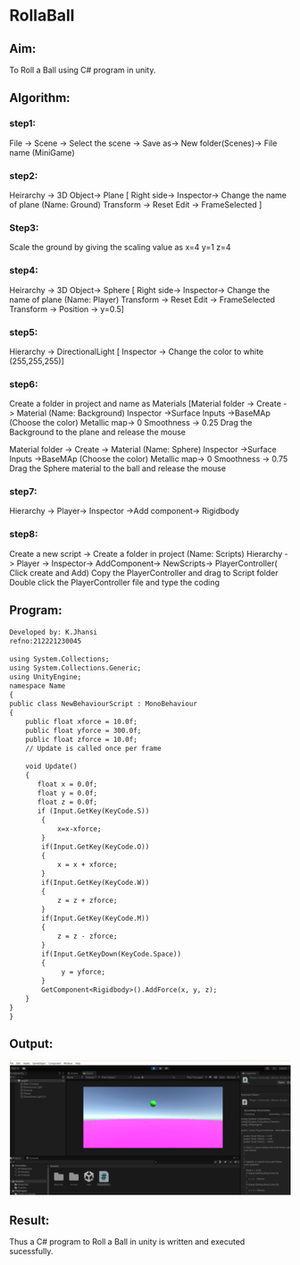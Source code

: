 # RollaBall

## Aim:
To Roll a Ball using C# program in unity.


## Algorithm:

### step1: 
File -> Scene -> Select the scene -> Save as-> New folder(Scenes)-> File name (MiniGame)

### step2: 
Heirarchy -> 3D Object-> Plane 
[ Right side-> Inspector-> Change the name of plane (Name: Ground)
Transform -> Reset
Edit -> FrameSelected ]

### Step3: 
Scale the ground by giving the scaling value as x=4 y=1 z=4

### step4:
Heirarchy -> 3D Object-> Sphere
[ Right side-> Inspector-> Change the name of plane (Name: Player)
Transform -> Reset
Edit -> FrameSelected 
Transform -> Position -> y=0.5]

### step5:
Hierarchy -> DirectionalLight
[ Inspector -> Change the color to white (255,255,255)]

### step6:
Create a folder in project and name as Materials
[Material folder -> Create -> Material (Name: Background)
Inspector ->Surface Inputs ->BaseMAp (Choose the color)
Metallic map-> 0
Smoothness -> 0.25
Drag the Background to the plane and release the mouse

Material folder -> Create -> Material (Name: Sphere)
Inspector ->Surface Inputs ->BaseMAp (Choose the color)
Metallic map-> 0
Smoothness -> 0.75
Drag the Sphere material to the ball and release the mouse

### step7:
Hierarchy -> Player-> Inspector ->Add component-> Rigidbody

### step8:
Create a new script -> Create a folder in project (Name: Scripts)
Hierarchy -> Player -> Inspector-> AddComponent-> NewScripts-> PlayerController( Click create and Add)
Copy the PlayerController and drag to Script folder
Double click the PlayerController file and type the coding

## Program:
```
Developed by: K.Jhansi
refno:212221230045

using System.Collections;
using System.Collections.Generic;
using UnityEngine;
namespace Name
{
public class NewBehaviourScript : MonoBehaviour
{
    public float xforce = 10.0f;
    public float yforce = 300.0f;
    public float zforce = 10.0f;
    // Update is called once per frame

    void Update()
    {
       float x = 0.0f;
       float y = 0.0f;
       float z = 0.0f;
       if (Input.GetKey(KeyCode.S))
        {
            x=x-xforce;   
        }
        if(Input.GetKey(KeyCode.O))
        {
            x = x + xforce;   
        }
        if(Input.GetKey(KeyCode.W))
        {
            z = z + zforce;   
        }
        if(Input.GetKey(KeyCode.M))
        {
            z = z - zforce;   
        }
        if(Input.GetKeyDown(KeyCode.Space))
        {
             y = yforce;    
        }
        GetComponent<Rigidbody>().AddForce(x, y, z);
    }
}
}
```
## Output:
![output](https://github.com/jhansi21005096/RollaBall/blob/main/outputroll.png)

## Result:
Thus a C# program to Roll a Ball in unity is written and executed sucessfully.
